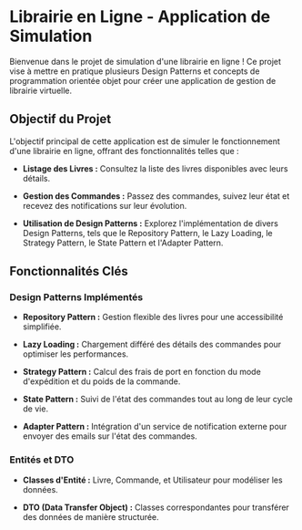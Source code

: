 # Librairie en Ligne - Application de Simulation

Bienvenue dans le projet de simulation d'une librairie en ligne ! Ce projet vise à mettre en pratique plusieurs Design Patterns et concepts de programmation orientée objet pour créer une application de gestion de librairie virtuelle.

## Objectif du Projet

L'objectif principal de cette application est de simuler le fonctionnement d'une librairie en ligne, offrant des fonctionnalités telles que :

- **Listage des Livres :** Consultez la liste des livres disponibles avec leurs détails.

- **Gestion des Commandes :** Passez des commandes, suivez leur état et recevez des notifications sur leur évolution.

- **Utilisation de Design Patterns :** Explorez l'implémentation de divers Design Patterns, tels que le Repository Pattern, le Lazy Loading, le Strategy Pattern, le State Pattern et l'Adapter Pattern.

## Fonctionnalités Clés

### Design Patterns Implémentés

- **Repository Pattern :** Gestion flexible des livres pour une accessibilité simplifiée.

- **Lazy Loading :** Chargement différé des détails des commandes pour optimiser les performances.

- **Strategy Pattern :** Calcul des frais de port en fonction du mode d'expédition et du poids de la commande.

- **State Pattern :** Suivi de l'état des commandes tout au long de leur cycle de vie.

- **Adapter Pattern :** Intégration d'un service de notification externe pour envoyer des emails sur l'état des commandes.

### Entités et DTO

- **Classes d'Entité :** Livre, Commande, et Utilisateur pour modéliser les données.

- **DTO (Data Transfer Object) :** Classes correspondantes pour transférer des données de manière structurée.
